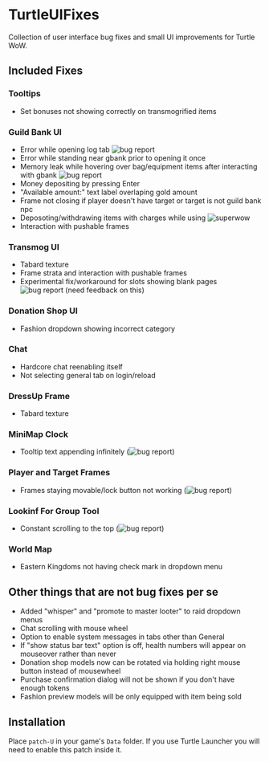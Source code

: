 # TurtleUIFixes
Collection of user interface bug fixes and small UI improvements for Turtle WoW.

## Included Fixes
### Tooltips
 - Set bonuses not showing correctly on transmogrified items
### Guild Bank UI
 - Error while opening log tab ![bug report](https://turtle-wow.org/bug-report?id=11707)
 - Error while standing near gbank prior to opening it once
 - Memory leak while hovering over bag/equipment items after interacting with gbank ![bug report](https://turtle-wow.org/bug-report?id=11709)
 - Money depositing by pressing Enter
 - "Available amount:" text label overlaping gold amount
 - Frame not closing if player doesn't have target or target is not guild bank npc
 - Deposoting/withdrawing items with charges while using ![superwow](https://github.com/balakethelock/SuperWoW)
 - Interaction with pushable frames
### Transmog UI
 - Tabard texture
 - Frame strata and interaction with pushable frames
 - Experimental fix/workaround for slots showing blank pages ![bug report](https://turtle-wow.org/bug-report?id=9414) (need feedback on this)
### Donation Shop UI
 - Fashion dropdown showing incorrect category
### Chat
 - Hardcore chat reenabling itself
 - Not selecting general tab on login/reload
### DressUp Frame
 - Tabard texture
### MiniMap Clock
 - Tooltip text appending infinitely (![bug report](https://turtle-wow.org/bug-report?id=11765))
### Player and Target Frames
 - Frames staying movable/lock button not working (![bug report](https://turtle-wow.org/bug-report?id=8562))
### Lookinf For Group Tool
 - Constant scrolling to the top (![bug report](https://turtle-wow.org/bug-report?id=10553))
### World Map
 - Eastern Kingdoms not having check mark in dropdown menu

## Other things that are not bug fixes per se
 - Added "whisper" and "promote to master looter" to raid dropdown menus
 - Chat scrolling with mouse wheel
 - Option to enable system messages in tabs other than General
 - If "show status bar text" option is off, health numbers will appear on mouseover rather than never
 - Donation shop models now can be rotated via holding right mouse button instead of mousewheel
 - Purchase confirmation dialog will not be shown if you don't have enough tokens
 - Fashion preview models will be only equipped with item being sold
## Installation
Place `patch-U` in your game's `Data` folder. If you use Turtle Launcher you will need to enable this patch inside it.

